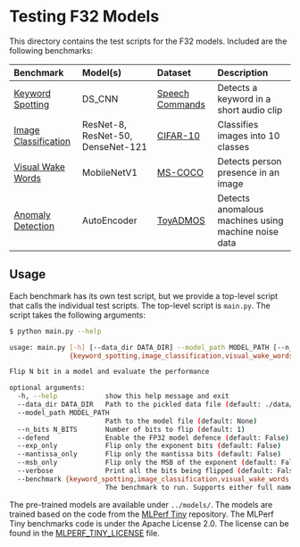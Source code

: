 # Testing F32 Models

This directory contains the test scripts for the F32 models. Included are the following benchmarks:

| Benchmark | Model(s) | Dataset | Description |
| :--- | :--- | :--- | :--- |
| [Keyword Spotting](./keyword_spotting) | DS_CNN | [Speech Commands](https://www.tensorflow.org/datasets/catalog/speech_commands) | Detects a keyword in a short audio clip |
| [Image Classification](./image_classification) | ResNet-8, ResNet-50, DenseNet-121 | [CIFAR-10](https://www.tensorflow.org/datasets/catalog/cifar10) | Classifies images into 10 classes |
| [Visual Wake Words](./visual_wake_words) | MobileNetV1 | [MS-COCO](https://arxiv.org/abs/1405.0312v3) | Detects person presence in an image |
| [Anomaly Detection](./anomaly_detection) | AutoEncoder | [ToyADMOS](https://arxiv.org/abs/1908.03299) | Detects anomalous machines using machine noise data |

## Usage

Each benchmark has its own test script, but we provide a top-level script that calls the individual test scripts. The top-level script is `main.py`. The script takes the following arguments:

```bash
$ python main.py --help

usage: main.py [-h] [--data_dir DATA_DIR] --model_path MODEL_PATH [--n_bits N_BITS] [--defend] [--exp_only] [--mantissa_only] [--msb_only] [--verbose] --benchmark
               {keyword_spotting,image_classification,visual_wake_words,anomaly_detection,kws,ic,vww,ad}

Flip N bit in a model and evaluate the performance

optional arguments:
  -h, --help            show this help message and exit
  --data_dir DATA_DIR   Path to the pickled data file (default: ./data/)
  --model_path MODEL_PATH
                        Path to the model file (default: None)
  --n_bits N_BITS       Number of bits to flip (default: 1)
  --defend              Enable the FP32 model defence (default: False)
  --exp_only            Flip only the exponent bits (default: False)
  --mantissa_only       Flip only the mantissa bits (default: False)
  --msb_only            Flip only the MSB of the exponent (default: False)
  --verbose             Print all the bits being flipped (default: False)
  --benchmark {keyword_spotting,image_classification,visual_wake_words,anomaly_detection,kws,ic,vww,ad}
                        The benchmark to run. Supports either full name (e.g. keyword_spotting) or abbreviation (e.g. kws) (default: None)
```

The pre-trained models are available under `../models/`. The models are trained based on the code from the [MLPerf Tiny](https://github.com/mlcommons/tiny) repository. The MLPerf Tiny benchmarks code is under the Apache License 2.0. The license can be found in the [MLPERF_TINY_LICENSE](../LICENSES/MLPERF_TINY_LICENSE.md) file.
